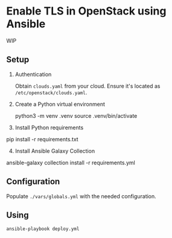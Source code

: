 # Enable TLS in OpenStack using Ansible

WIP

## Setup

1. Authentication

   Obtain `clouds.yaml` from your cloud. Ensure it's located as `/etc/openstack/clouds.yaml`.

2. Create a Python virtual environment

   python3 -m venv .venv
   source .venv/bin/activate

3. Install Python requirements

  pip install -r requirements.txt

4. Install Ansible Galaxy Collection

  ansible-galaxy collection install -r requirements.yml

## Configuration

Populate `./vars/globals.yml` with the needed configuration.

## Using

```
ansible-playbook deploy.yml
```
